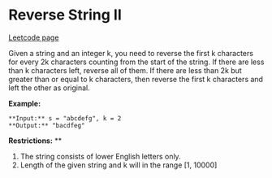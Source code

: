 # Reverse String II
[Leetcode page](https://leetcode.com/problems/reverse-string-ii/description)

Given a string and an integer k, you need to reverse the first k characters
for every 2k characters counting from the start of the string. If there are
less than k characters left, reverse all of them. If there are less than 2k
but greater than or equal to k characters, then reverse the first k characters
and left the other as original.

**Example:**  

    
    
    **Input:** s = "abcdefg", k = 2
    **Output:** "bacdfeg"
    

**Restrictions:** **

  1. The string consists of lower English letters only.
  2. Length of the given string and k will in the range [1, 10000]

